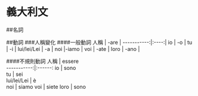 # 義大利文

##名詞

##動詞
###人稱變化
####一般動詞
人稱                | -are | 
-----------:|:----:| 
io          |  -o  |
tu          |  -i  |
lui/lei/Lei |  -a  |
noi         |-iamo |
voi         | -ate |
loro        | -ano |


####不規則動詞
人稱                | essere  
-----------:|:------: 
io          |  sono  
tu          |   sei  
lui/lei/Lei |    è   
noi         |  siamo 
voi         |  siete 
loro        |  sono  